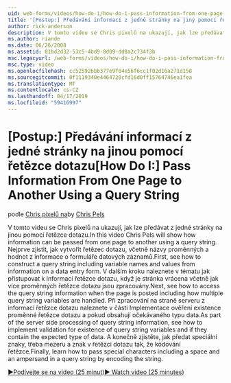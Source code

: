 ```yaml
---
uid: web-forms/videos/how-do-i/how-do-i-pass-information-from-one-page-to-another-using-a-query-string
title: '[Postup:] Předávání informací z jedné stránky na jiný pomocí řetězce dotazu | Dokumentace Microsoftu'
author: rick-anderson
description: V tomto videu se Chris pixelů na ukazují, jak lze předávat z jedné stránky na jinou pomocí řetězce dotazu. Nejprve zjistíte, jak vytvořit řetězec dotazu...
ms.author: riande
ms.date: 06/26/2008
ms.assetid: 81bd2d32-53c5-4bd9-8d09-dd8a2c734f3b
msc.legacyurl: /web-forms/videos/how-do-i/how-do-i-pass-information-from-one-page-to-another-using-a-query-string
msc.type: video
ms.openlocfilehash: cc52592bbb377e9f04e56f6cc1f02d16a271d158
ms.sourcegitcommit: 0f1119340e4464720cfd16d0ff15764746ea1fea
ms.translationtype: MT
ms.contentlocale: cs-CZ
ms.lasthandoff: 04/17/2019
ms.locfileid: "59416997"
---
```

# <a name="how-do-i-pass-information-from-one-page-to-another-using-a-query-string"></a><span data-ttu-id="523f3-104">[Postup:] Předávání informací z jedné stránky na jinou pomocí řetězce dotazu</span><span class="sxs-lookup"><span data-stu-id="523f3-104">[How Do I:] Pass Information From One Page to Another Using a Query String</span></span>

<span data-ttu-id="523f3-105">podle [Chris pixelů na](https://twitter.com/chrispels)</span><span class="sxs-lookup"><span data-stu-id="523f3-105">by [Chris Pels](https://twitter.com/chrispels)</span></span>

<span data-ttu-id="523f3-106">V tomto videu se Chris pixelů na ukazují, jak lze předávat z jedné stránky na jinou pomocí řetězce dotazu.</span><span class="sxs-lookup"><span data-stu-id="523f3-106">In this video Chris Pels will show how information can be passed from one page to another using a query string.</span></span> <span data-ttu-id="523f3-107">Nejprve zjistit, jak vytvořit řetězec dotazu, včetně názvy proměnných a hodnot z informace o formuláře datových záznamů.</span><span class="sxs-lookup"><span data-stu-id="523f3-107">First, see how to construct a query string including variable names and values from information on a data entry form.</span></span> <span data-ttu-id="523f3-108">V dalším kroku naleznete v tématu jak přistupovat k informací řetězce dotazu, když je stránka vrácena včetně jak více proměnných řetězce dotazu jsou zpracovány.</span><span class="sxs-lookup"><span data-stu-id="523f3-108">Next, see how to access the query string information when the page is posted including how multiple query string variables are handled.</span></span> <span data-ttu-id="523f3-109">Při zpracování na straně serveru z informací řetězce dotazu naleznete v části Implementace ověření existence proměnné řetězce dotazu a pokud obsahují očekávaného typu data.</span><span class="sxs-lookup"><span data-stu-id="523f3-109">As part of the server side processing of query string information, see how to implement validation for existence of query string variables and if they contain the expected type of data.</span></span> <span data-ttu-id="523f3-110">A konečně zjistěte, jak předat speciální znaky, třeba mezeru a znak v řetězci dotazu tak, že kódování řetězce.</span><span class="sxs-lookup"><span data-stu-id="523f3-110">Finally, learn how to pass special characters including a space and an ampersand in a query string by encoding the string.</span></span>

[<span data-ttu-id="523f3-111">&#9654;Podívejte se na video (25 minut)</span><span class="sxs-lookup"><span data-stu-id="523f3-111">&#9654; Watch video (25 minutes)</span></span>](https://channel9.msdn.com/Blogs/ASP-NET-Site-Videos/how-do-i-pass-information-from-one-page-to-another-using-a-query-string)
